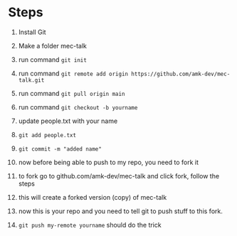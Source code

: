 # Steps

1. Install Git
2. Make a folder mec-talk
3. run command `git init`
4. run command `git remote add origin https://github.com/amk-dev/mec-talk.git`
5. run command `git pull origin main`

6. run command `git checkout -b yourname`
7. update people.txt with your name
8. `git add people.txt`
9. `git commit -m "added name"`
10. now before being able to push to my repo, you need to fork it
11. to fork go to github.com/amk-dev/mec-talk and click fork, follow the steps
12. this will create a forked version (copy) of mec-talk
13. now this is your repo and you need to tell git to push stuff to this fork.
14. `git push my-remote yourname` should do the trick
